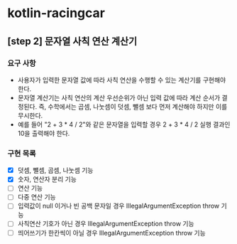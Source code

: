 # kotlin-racingcar

## [step 2] 문자열 사칙 연산 계산기

### 요구 사항

- 사용자가 입력한 문자열 값에 따라 사칙 연산을 수행할 수 있는 계산기를 구현해야 한다.
- 문자열 계산기는 사칙 연산의 계산 우선순위가 아닌 입력 값에 따라 계산 순서가 결정된다. 즉, 수학에서는 곱셈, 나눗셈이 덧셈, 뺄셈 보다 먼저 계산해야 하지만 이를 무시한다.
- 예를 들어 "2 + 3 * 4 / 2"와 같은 문자열을 입력할 경우 2 + 3 * 4 / 2 실행 결과인 10을 출력해야 한다.

### 구현 목록

- [x] 덧셈, 뺄셈, 곱셈, 나눗셈 기능
- [x] 숫자, 연산자 분리 기능
- [ ] 연산 기능
- [ ] 다중 연산 기능
- [ ] 입력값이 null 이거나 빈 공백 문자일 경우 IllegalArgumentException throw 기능
- [ ] 사칙연산 기호가 아닌 경우 IllegalArgumentException throw 기능
- [ ] 띄어쓰기가 한칸씩이 아닐 경우 IllegalArgumentException throw 기능
